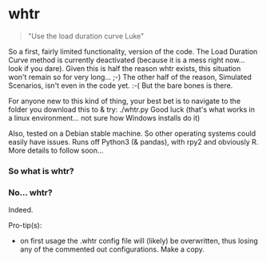 # whtr
> "Use the load duration curve Luke"

So a first, fairly limited functionality, version of the code.  The Load Duration Curve method is currently deactivated (because it is a mess right now... look if you dare).  Given this is half the reason whtr exists, this situation won't remain so for very long... ;-)  The other half of the reason, Simulated Scenarios, isn't even in the code yet. :-(
But the bare bones is there.

For anyone new to this kind of thing, your best bet is to navigate to the folder you download this to & try: ./whtr.py
Good luck (that's what works in a linux environment... not sure how Windows installs do it)

Also, tested on a Debian stable machine.  So other operating systems could easily have issues.  Runs off Python3 (& pandas), with rpy2 and obviously R.
More details to follow soon...

### So what is whtr?

### No… whtr?
Indeed.

Pro-tip(s):
 * on first usage the .whtr config file will (likely) be overwritten, thus losing any of the commented out configurations. Make a copy.
